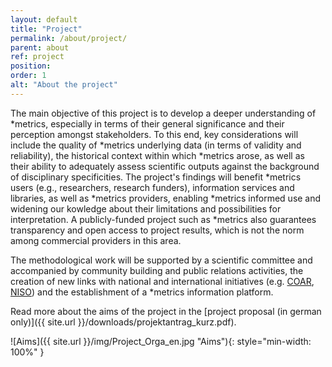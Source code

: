 ```yaml
---
layout: default
title: "Project"
permalink: /about/project/
parent: about
ref: project
position:
order: 1
alt: "About the project"
---
```

<!-- Start editing content here -->
The main objective of this project is to develop a deeper understanding of \*metrics, especially in terms of their general significance and their perception amongst stakeholders. To this end, key considerations will include the quality of \*metrics underlying data (in terms of validity and reliability), the historical context within which \*metrics arose, as well as their ability to adequately assess scientific outputs against the background of disciplinary specificities. The project's findings will benefit \*metrics users (e.g., researchers, research funders), information services and libraries, as well as \*metrics providers, enabling \*metrics informed use and widening our kowledge about their limitations and possibilities for interpretation. A publicly-funded project such as \*metrics also guarantees transparency and open access to project results, which is not the norm among commercial providers in this area.

The methodological work will be supported by a scientific committee and accompanied by community building and public relations activities, the creation of new links with national and international initiatives (e.g. [COAR](https://www.coar-repositories.org/), [NISO](http://www.niso.org/home/)) and the establishment of a \*metrics
information platform.

Read more about the aims of the project in the [project proposal (in german only)]({{ site.url }}/downloads/projektantrag_kurz.pdf).

![Aims]({{ site.url }}/img/Project_Orga_en.jpg "Aims"){: style="min-width: 100%" }
